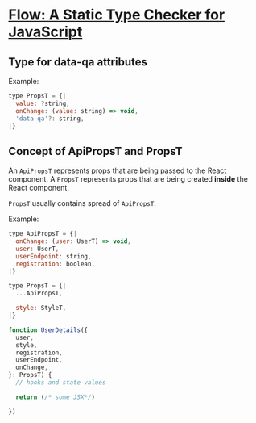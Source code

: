 # [Flow: A Static Type Checker for JavaScript](https://flow.org/)

## Type for data-qa attributes

Example:

```jsx
type PropsT = {|
  value: ?string,
  onChange: (value: string) => void,
  'data-qa'?: string,
|}
```

## Concept of ApiPropsT and PropsT

An `ApiPropsT` represents props that are being passed to the React component. A `PropsT` represents props that are being created **inside** the React component.

`PropsT` usually contains spread of `ApiPropsT`.

Example:

```jsx
type ApiPropsT = {|
  onChange: (user: UserT) => void,
  user: UserT,
  userEndpoint: string,
  registration: boolean,
|}

type PropsT = {|
  ...ApiPropsT,

  style: StyleT,
|}

function UserDetails({
  user,
  style,
  registration,
  userEndpoint,
  onChange,
}: PropsT) {
  // hooks and state values

  return (/* some JSX*/)

})
```
